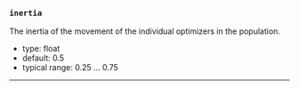 ### `inertia`

The inertia of the movement of the individual optimizers in the population.


  - type: float
  - default: 0.5
  - typical range: 0.25 ... 0.75

---